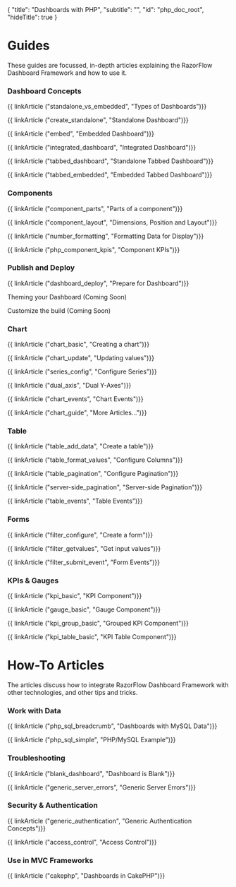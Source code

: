 <meta>
{
  "title": "Dashboards with PHP",
  "subtitle": "",
  "id": "php_doc_root",
  "hideTitle": true
}
</meta>
<h1>Guides</h1>
<p>These guides are focussed, in-depth articles explaining the RazorFlow Dashboard Framework and how to use it.</p>
<div class="row">
  <div class="col-md-4">
    <h3>Dashboard Concepts</h3>
    <p>{{ linkArticle ("standalone_vs_embedded", "Types of Dashboards")}}</p>
    <p>{{ linkArticle ("create_standalone", "Standalone Dashboard")}}</p>
    <p>{{ linkArticle ("embed", "Embedded Dashboard")}}</p>
    <p>{{ linkArticle ("integrated_dashboard", "Integrated Dashboard")}}</p>
    <p>{{ linkArticle ("tabbed_dashboard", "Standalone Tabbed Dashboard")}}</p>
    <p>{{ linkArticle ("tabbed_embedded", "Embedded Tabbed Dashboard")}}</p>
  </div>
  <div class="col-md-4">
    <h3>Components</h3>
    <p>{{ linkArticle ("component_parts", "Parts of a component")}}</p>
    <p>{{ linkArticle ("component_layout", "Dimensions, Position and Layout")}}</p>
    <p>{{ linkArticle ("number_formatting", "Formatting Data for Display")}}</a></p>
    <p>{{ linkArticle ("php_component_kpis", "Component KPIs")}}</p>
  </div>
  <div class="col-md-4">
    <h3>Publish and Deploy</h3>
    <p>{{ linkArticle ("dashboard_deploy", "Prepare for Dashboard")}}</p>
    <p>Theming your Dashboard (Coming Soon)</p>
    <p>Customize the build (Coming Soon)</p>
  </div>
</div>
<div class="row">
  <div class="col-md-4">
    <h3>Chart</h3>
    <p>{{ linkArticle ("chart_basic", "Creating a chart")}}</p>
    <p>{{ linkArticle ("chart_update", "Updating values")}}</p>
    <p>{{ linkArticle ("series_config", "Configure Series")}}</p>
    <p>{{ linkArticle ("dual_axis", "Dual Y-Axes")}}</p>
    <p>{{ linkArticle ("chart_events", "Chart Events")}}</p>
    <p>{{ linkArticle ("chart_guide", "More Articles...")}}</p>
  </div>
  <div class="col-md-4">
    <h3>Table</h3>
    <p>{{ linkArticle ("table_add_data", "Create a table")}}</p>
    <p>{{ linkArticle ("table_format_values", "Configure Columns")}}</p>
    <p>{{ linkArticle ("table_pagination", "Configure Pagination")}}</p>
    <p>{{ linkArticle ("server-side_pagination", "Server-side Pagination")}}</p>
    <p>{{ linkArticle ("table_events", "Table Events")}}</p>
  </div>
  <div class="col-md-4">
    <h3>Forms</h3>
    <p>{{ linkArticle ("filter_configure", "Create a form")}}</p>
    <p>{{ linkArticle ("filter_getvalues", "Get input values")}}</p>
    <p>{{ linkArticle ("filter_submit_event", "Form Events")}}</p>
  </div>
</div>
<div class="row">
  <div class="col-md-4">
    <h3>KPIs & Gauges</h3>
    <p>{{ linkArticle ("kpi_basic", "KPI Component")}}</p>
    <p>{{ linkArticle ("gauge_basic", "Gauge Component")}}</p>
    <p>{{ linkArticle ("kpi_group_basic", "Grouped KPI Component")}}</p>
    <p>{{ linkArticle ("kpi_table_basic", "KPI Table Component")}}</p>
  </div>
  </div>
<h1>How-To Articles</h1>
<p>The articles discuss how to integrate RazorFlow Dashboard Framework with other technologies, and other tips and tricks.</p>
<div class="row">
  <div class="col-md-4">
    <h3>Work with Data</h3>
    <p>{{ linkArticle ("php_sql_breadcrumb", "Dashboards with MySQL Data")}}</p>
    <p>{{ linkArticle ("php_sql_simple", "PHP/MySQL Example")}}</p>
  </div>
  <div class="col-md-4">
    <h3>Troubleshooting</h3>
    <p>{{ linkArticle ("blank_dashboard", "Dashboard is Blank")}}</p>
    <p>{{ linkArticle ("generic_server_errors", "Generic Server Errors")}}</p>
  </div>
  <div class="col-md-4">
    <h3>Security & Authentication</h3>
    <p>{{ linkArticle ("generic_authentication", "Generic Authentication Concepts")}}</p>
    <p>{{ linkArticle ("access_control", "Access Control")}}</a></p>
  </div>
</div>
<div class="row">
  <div class="col-md-4">
    <h3>Use in MVC Frameworks</h3>
    <p>{{ linkArticle ("cakephp", "Dashboards in CakePHP")}}</p>
  </div>
</div>